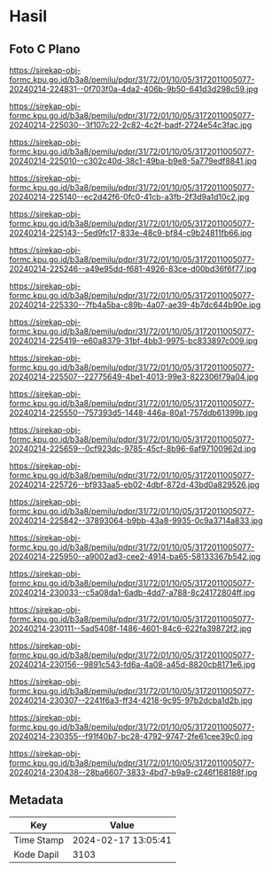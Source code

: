 # Hasil

## Foto C Plano

https://sirekap-obj-formc.kpu.go.id/b3a8/pemilu/pdpr/31/72/01/10/05/3172011005077-20240214-224831--0f703f0a-4da2-406b-9b50-641d3d298c59.jpg

https://sirekap-obj-formc.kpu.go.id/b3a8/pemilu/pdpr/31/72/01/10/05/3172011005077-20240214-225030--3f107c22-2c82-4c2f-badf-2724e54c3fac.jpg

https://sirekap-obj-formc.kpu.go.id/b3a8/pemilu/pdpr/31/72/01/10/05/3172011005077-20240214-225010--c302c40d-38c1-49ba-b9e8-5a779edf8841.jpg

https://sirekap-obj-formc.kpu.go.id/b3a8/pemilu/pdpr/31/72/01/10/05/3172011005077-20240214-225140--ec2d42f6-0fc0-41cb-a3fb-2f3d9a1d10c2.jpg

https://sirekap-obj-formc.kpu.go.id/b3a8/pemilu/pdpr/31/72/01/10/05/3172011005077-20240214-225143--5ed9fc17-833e-48c9-bf84-c9b24811fb66.jpg

https://sirekap-obj-formc.kpu.go.id/b3a8/pemilu/pdpr/31/72/01/10/05/3172011005077-20240214-225246--a49e95dd-f681-4926-83ce-d00bd36f6f77.jpg

https://sirekap-obj-formc.kpu.go.id/b3a8/pemilu/pdpr/31/72/01/10/05/3172011005077-20240214-225330--7fb4a5ba-c89b-4a07-ae39-4b7dc644b90e.jpg

https://sirekap-obj-formc.kpu.go.id/b3a8/pemilu/pdpr/31/72/01/10/05/3172011005077-20240214-225419--e60a8379-31bf-4bb3-9975-bc833897c009.jpg

https://sirekap-obj-formc.kpu.go.id/b3a8/pemilu/pdpr/31/72/01/10/05/3172011005077-20240214-225507--22775649-4be1-4013-99e3-822306f79a04.jpg

https://sirekap-obj-formc.kpu.go.id/b3a8/pemilu/pdpr/31/72/01/10/05/3172011005077-20240214-225550--757393d5-1448-446a-80a1-757ddb61399b.jpg

https://sirekap-obj-formc.kpu.go.id/b3a8/pemilu/pdpr/31/72/01/10/05/3172011005077-20240214-225659--0cf923dc-9785-45cf-8b96-6af97100962d.jpg

https://sirekap-obj-formc.kpu.go.id/b3a8/pemilu/pdpr/31/72/01/10/05/3172011005077-20240214-225726--bf933aa5-eb02-4dbf-872d-43bd0a829526.jpg

https://sirekap-obj-formc.kpu.go.id/b3a8/pemilu/pdpr/31/72/01/10/05/3172011005077-20240214-225842--37893064-b9bb-43a8-9935-0c9a3714a833.jpg

https://sirekap-obj-formc.kpu.go.id/b3a8/pemilu/pdpr/31/72/01/10/05/3172011005077-20240214-225950--a9002ad3-cee2-4914-ba65-58133367b542.jpg

https://sirekap-obj-formc.kpu.go.id/b3a8/pemilu/pdpr/31/72/01/10/05/3172011005077-20240214-230033--c5a08da1-6adb-4dd7-a788-8c24172804ff.jpg

https://sirekap-obj-formc.kpu.go.id/b3a8/pemilu/pdpr/31/72/01/10/05/3172011005077-20240214-230111--5ad5408f-1486-4601-84c6-622fa39872f2.jpg

https://sirekap-obj-formc.kpu.go.id/b3a8/pemilu/pdpr/31/72/01/10/05/3172011005077-20240214-230156--9891c543-fd6a-4a08-a45d-8820cb8171e6.jpg

https://sirekap-obj-formc.kpu.go.id/b3a8/pemilu/pdpr/31/72/01/10/05/3172011005077-20240214-230307--2241f6a3-ff34-4218-9c95-97b2dcba1d2b.jpg

https://sirekap-obj-formc.kpu.go.id/b3a8/pemilu/pdpr/31/72/01/10/05/3172011005077-20240214-230355--f91f40b7-bc28-4792-9747-2fe61cee39c0.jpg

https://sirekap-obj-formc.kpu.go.id/b3a8/pemilu/pdpr/31/72/01/10/05/3172011005077-20240214-230438--28ba6607-3833-4bd7-b9a9-c246f168188f.jpg


## Metadata

| Key        | Value               |
| ---------- | ------------------- |
| Time Stamp | 2024-02-17 13:05:41 |
| Kode Dapil | 3103                |



